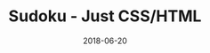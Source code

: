 ---
title: 'Sudoku - Just CSS/HTML'
description: 'Complete a sudoku puzzle without Javascript or server-side interaction.'
gametype: 'simple'
gameid: 14
date: 2018-06-20
tags: []
draft: false
type: 'games'
num19: [{'idx':1,'arr1':[1,2,3,4,5,6,7,8,9],'arr2':[1,2,3,4,5,6,7,8,9]},{'idx':2,'arr1':[1,2,3,4,5,6,7,8,9],'arr2':[1,2,3,4,5,6,7,8,9]},{'idx':3,'arr1':[1,2,3,4,5,6,7,8,9],'arr2':[1,2,3,4,5,6,7,8,9]},{'idx':4,'arr1':[1,2,3,4,5,6,7,8,9],'arr2':[1,2,3,4,5,6,7,8,9]},{'idx':5,'arr1':[1,2,3,4,5,6,7,8,9],'arr2':[1,2,3,4,5,6,7,8,9]},{'idx':6,'arr1':[1,2,3,4,5,6,7,8,9],'arr2':[1,2,3,4,5,6,7,8,9]},{'idx':7,'arr1':[1,2,3,4,5,6,7,8,9],'arr2':[1,2,3,4,5,6,7,8,9]},{'idx':8,'arr1':[1,2,3,4,5,6,7,8,9],'arr2':[1,2,3,4,5,6,7,8,9]},{'idx':9,'arr1':[1,2,3,4,5,6,7,8,9],'arr2':[1,2,3,4,5,6,7,8,9]}]
puzzle: [[0, 6, 4, 0, 3, 0, 5, 0, 0], [0, 8, 0, 5, 0, 0, 0, 2, 9], [7, 0, 0, 0, 0, 0, 0, 0, 6], [0, 0, 0, 8, 0, 3, 0, 4, 0], [9, 0, 0, 0, 2, 0, 0, 0, 5], [0, 2, 0, 6, 0, 5, 0, 0, 0], [8, 0, 0, 0, 0, 0, 0, 0, 4], [1, 9, 0, 0, 0, 7, 0, 3, 0], [0, 0, 6, 0, 8, 0, 2, 9, 0]]
layout: 'sudokucssstatic'
---